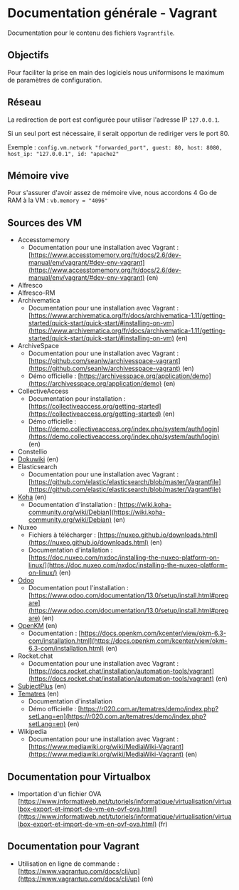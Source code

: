 # Documentation générale - Vagrant

Documentation pour le contenu des fichiers `Vagrantfile`.

## Objectifs

Pour faciliter la prise en main des logiciels nous uniformisons le maximum de paramètres de configuration.

## Réseau

La redirection de port est configurée pour utiliser l'adresse IP `127.0.0.1`.

Si un seul port est nécessaire, il serait opportun de rediriger vers le port 80.

Exemple : `config.vm.network "forwarded_port", guest: 80, host: 8080, host_ip: "127.0.0.1", id: "apache2"`

## Mémoire vive

Pour s'assurer d'avoir assez de mémoire vive, nous accordons 4 Go de RAM à la VM : `vb.memory = "4096"`

## Sources des VM

* Accesstomemory
  * Documentation pour une installation avec Vagrant : [https://www.accesstomemory.org/fr/docs/2.6/dev-manual/env/vagrant/#dev-env-vagrant](https://www.accesstomemory.org/fr/docs/2.6/dev-manual/env/vagrant/#dev-env-vagrant) (en)
* Alfresco
* Alfresco-RM
* Archivematica
  * Documentation pour une installation avec Vagrant : [https://www.archivematica.org/fr/docs/archivematica-1.11/getting-started/quick-start/quick-start/#installing-on-vm](https://www.archivematica.org/fr/docs/archivematica-1.11/getting-started/quick-start/quick-start/#installing-on-vm) (en)
* ArchiveSpace
  * Documentation pour une installation avec Vagrant : [https://github.com/seanlw/archivesspace-vagrant](https://github.com/seanlw/archivesspace-vagrant) (en)
  * Démo officielle : [https://archivesspace.org/application/demo](https://archivesspace.org/application/demo) (en)
* CollectiveAccess
  * Documentation pour installation : [https://collectiveaccess.org/getting-started](https://collectiveaccess.org/getting-started) (en)
  * Démo officielle : [https://demo.collectiveaccess.org/index.php/system/auth/login](https://demo.collectiveaccess.org/index.php/system/auth/login) (en)
* Constellio
* [Dokuwiki](https://www.dokuwiki.org/dokuwiki) (en)
* Elasticsearch
  * Documentation pour une installation avec Vagrant : [https://github.com/elastic/elasticsearch/blob/master/Vagrantfile](https://github.com/elastic/elasticsearch/blob/master/Vagrantfile)
* [Koha](https://koha-community.org/) (en)
  * Documentation d'installation : [https://wiki.koha-community.org/wiki/Debian](https://wiki.koha-community.org/wiki/Debian) (en)
* Nuxeo
  * Fichiers à télécharger : [https://nuxeo.github.io/downloads.html](https://nuxeo.github.io/downloads.html) (en)
  * Documentation d'intallation : [https://doc.nuxeo.com/nxdoc/installing-the-nuxeo-platform-on-linux/](https://doc.nuxeo.com/nxdoc/installing-the-nuxeo-platform-on-linux/) (en)
* [Odoo](https://www.odoo.com/fr_FR/)
  * Documentation pout l'installation : [https://www.odoo.com/documentation/13.0/setup/install.html#prepare](https://www.odoo.com/documentation/13.0/setup/install.html#prepare) (en)
* [OpenKM](https://www.openkm.com/) (en)
  * Documentation : [https://docs.openkm.com/kcenter/view/okm-6.3-com/installation.html](https://docs.openkm.com/kcenter/view/okm-6.3-com/installation.html) (en)
* Rocket.chat
  * Documentation pour une installation avec Vagrant : [https://docs.rocket.chat/installation/automation-tools/vagrant](https://docs.rocket.chat/installation/automation-tools/vagrant) (en)
* [SubjectPlus](http://www.subjectsplus.com/) (en)
* [Tematres](https://www.vocabularyserver.com/) (en)
  * Documentation d'installation
  * Démo officielle : [https://r020.com.ar/tematres/demo/index.php?setLang=en](https://r020.com.ar/tematres/demo/index.php?setLang=en) (en)
* Wikipedia
  * Documentation pour une installation avec Vagrant : [https://www.mediawiki.org/wiki/MediaWiki-Vagrant](https://www.mediawiki.org/wiki/MediaWiki-Vagrant) (en)

## Documentation pour Virtualbox

* Importation d'un fichier OVA [https://www.informatiweb.net/tutoriels/informatique/virtualisation/virtualbox-export-et-import-de-vm-en-ovf-ova.html](https://www.informatiweb.net/tutoriels/informatique/virtualisation/virtualbox-export-et-import-de-vm-en-ovf-ova.html) (fr)

## Documentation pour Vagrant

* Utilisation en ligne de commande : [https://www.vagrantup.com/docs/cli/up](https://www.vagrantup.com/docs/cli/up) (en)
